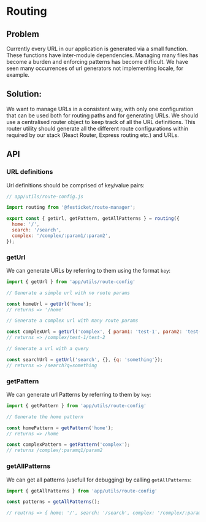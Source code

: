# Routing

## Problem

Currently every URL in our application is generated via a small function. These functions have inter-module dependencies.
Managing many files has become a burden and enforcing patterns has become difficult.
We have seen many occurrences of url generators not implementing locale, for example.

## Solution:

We want to manage URLs in a consistent way, with only one configuration that can be used both for routing paths and for generating URLs.
We should use a centralised router object to keep track of all the URL definitions.
This router utility should generate all the different route configurations within required by our stack (React Router, Express routing etc.) and URLs.

## API

### URL definitions

Url definitions should be comprised of key/value pairs:

```js
// app/utils/route-config.js

import routing from '@festicket/route-manager';

export const { getUrl, getPattern, getAllPatterns } = routing({
  home: '/',
  search: '/search',
  complex: '/complex/:param1/:param2',
});
```

### getUrl

 We can generate URLs by referring to them using the format `key`:

 ```js
import { getUrl } from 'app/utils/route-config'

// Generate a simple url with no route params

const homeUrl = getUrl('home');
// returns => '/home'

// Generate a complex url with many route params

const complexUrl = getUrl('complex', { param1: 'test-1', param2: 'test-2' });
// returns => /complex/test-1/test-2

// Generate a url with a query

const searchUrl = getUrl('search', {}, {q: 'something'});
// returns => /search?q=something

 ```


### getPattern

We can generate url Patterns by referring to them by `key`:


```js
import { getPattern } from 'app/utils/route-config'

// Generate the home pattern

const homePattern = getPattern('home');
// returns => /home

const complexPattern = getPattern('complex');
// returns /complex/:paramq1/param2

```

### getAllPatterns

We can get all patterns (usefull for debugging) by calling `getAllPatterns`:

```js
import { getAllPatterns } from 'app/utils/route-config'

const patterns = getAllPatterns();

// reutrns => { home: '/', search: '/search', complex: '/complex/:param1/:param2' }

```

